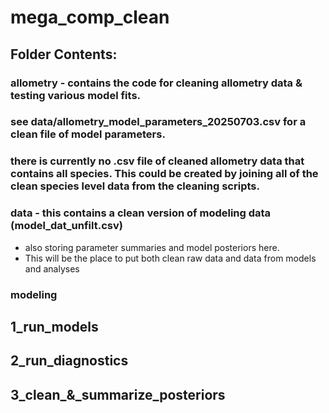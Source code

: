 # mega_comp_clean

## Folder Contents: 

### allometry - contains the code for cleaning allometry data & testing various model fits.
  ### see data/allometry_model_parameters_20250703.csv for a clean file of model parameters. 
  ### there is currently no .csv file of cleaned allometry data that contains all species. This could be created by joining all of the clean species level data from the cleaning scripts.

### data - this contains a clean version of modeling data (model_dat_unfilt.csv)
- also storing parameter summaries and model posteriors here.
- This will be the place to put both clean raw data and data from models and analyses

  
### modeling 
## 1_run_models
## 2_run_diagnostics
## 3_clean_&_summarize_posteriors
